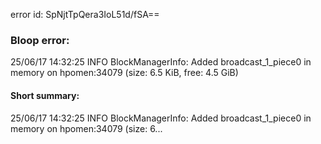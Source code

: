 error id: SpNjtTpQera3IoL51d/fSA==
### Bloop error:

25/06/17 14:32:25 INFO BlockManagerInfo: Added broadcast_1_piece0 in memory on hpomen:34079 (size: 6.5 KiB, free: 4.5 GiB)
#### Short summary: 

25/06/17 14:32:25 INFO BlockManagerInfo: Added broadcast_1_piece0 in memory on hpomen:34079 (size: 6...